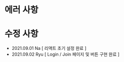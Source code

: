 # 에러 사항

# 수정 사항

- 2021.09.01 Na [ 리액트 초기 설정 완료 ]
- 2021.09.02 Ryu [ Login / Join 페이지 및 버튼 구현 완료 ]
